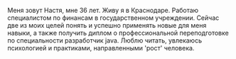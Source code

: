Меня зовут Настя, мне 36 лет. Живу я в Краснодаре. Работаю специалистом по финансам в государственном учреждении. Сейчас две из моих целей понять и успешно применять новые для меня навыки, а также получить диплом о профессиональной переподготовке по специальности разработчик java.
Люблю читать, увлекаюсь психологией и практиками, направленными 'рост' человека.

